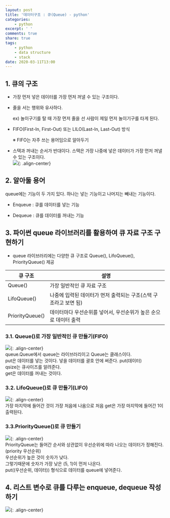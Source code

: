 ```yaml
---
layout: post
title: '데이터구조 : 큐(Queue) - python'
categories:
    - python
excerpt: ' '
comments: true
share: true
tags:
    - python
    - data structure
    - stack
date: 2020-03-11T13:00
---
```


## 1. 큐의 구조

-   가장 먼저 넣은 데이터를 가장 먼저 꺼낼 수 있는 구조이다.

-   줄을 서는 행위와 유사하다.

    ex) 놀이구기를 탈 때 가장 먼저 줄을 선 사람이 제일 먼저 놀이기구를 타게 된다.

-   FIFO(First-In, First-Out) 또는 LILO(Last-In, Last-Out) 방식

    ※ FIFO는 자주 쓰는 용어임으로 알아두기

-   스택과 꺼내는 순서가 반대이다. 스택은 가장 나중에 넣은 데이터가 가장 먼저 꺼낼 수 있는 구조이다.
    <br/>
    ![](https://kimmy100b.github.io/assets/images/python/basic/queue.jpg){: .align-center}<br/>

## 2. 알아둘 용어

queue에는 기능이 두 가지 있다. 하나는 넣는 기능이고 나머지는 빼내는 기능이다. <br/>

-   Enqueue : 큐를 데이터를 넣는 기능

-   Dequeue : 큐를 데이터를 꺼내는 기능

## 3. 파이썬 queue 라이브러리를 활용하여 큐 자료 구조 구현하기

-   queue 라이브러리에는 다양한 큐 구조로 Queue(), LifoQueue(), PriorityQueue() 제공<br/>

| 큐 구조         | 설명                                                             |
| --------------- | ---------------------------------------------------------------- |
| Queue()         | 가장 일반적인 큐 자료 구조                                       |
| LifoQueue()     | 나중에 입력된 데이터가 먼저 출력되는 구조(스택 구조라고 보면 됨) |
| PriorityQueue() | 데이터마다 우선순위를 넣어서, 우선순위가 높은 순으로 데이터 출력 |

### 3.1. Queue()로 가장 일반적인 큐 만들기(FIFO)

![](https://kimmy100b.github.io/assets/images/python/basic/queue01.jpg){: .align-center}<br/>
queue.Queue에서 queue는 라이브러리이고 Queue는 클래스이다.<br/>
put은 데이터를 넣는 것이다. 넣을 데이터를 괄호 안에 써준다. put(데이터)<br/>
qsize는 큐사이즈를 알려준다.<br/>
get은 데이터를 꺼내는 것이다. <br/>

### 3.2. LifoQueue()로 큐 만들기(LIFO)

![](https://kimmy100b.github.io/assets/images/python/basic/queue02.jpg){: .align-center}<br/>
가장 마지막에 들어간 것이 가장 처음에 나옴으로 처음 get은 가장 마지막에 들어간 1이 출력된다.

### 3.3.PriorityQueue()로 큐 만들기

![](https://kimmy100b.github.io/assets/images/python/basic/queue03.JPG){: .align-center}<br/>
PriorityQueue는 들어간 순서와 상관없이 우선순위에 따라 나오는 데이터가 정해진다. (priority 우선순위)<br/>
우선순위가 높은 것이 숫자가 낮다.<br/>
그렇기때문에 숫자가 가장 낮은 (5, 1)이 먼저 나온다.<br/>
put((우선순위, 데이터)) 형식으로 데이터를 queue에 넣어준다.<br/>

## 4. 리스트 변수로 큐를 다루는 enqueue, dequeue 작성하기

![](https://kimmy100b.github.io/assets/images/python/basic/queue04.jpg){: .align-center}<br/>

